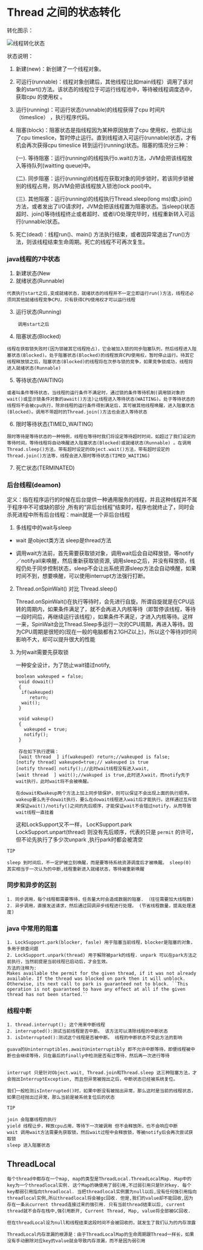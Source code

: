 # Thread 之间的状态转化

转化图示：

![线程转化状态](../pictures/thread-status.jpg)


状态说明：

1. 新建(new)：新创建了一个线程对象。

2. 可运行(runnable)：线程对象创建后，其他线程(比如main线程）调用了该对象的start()方法。该状态的线程位于可运行线程池中，等待被线程调度选中，获取cpu 的使用权 。

3. 运行(running)：可运行状态(runnable)的线程获得了cpu 时间片（timeslice） ，执行程序代码。

4. 阻塞(block)：阻塞状态是指线程因为某种原因放弃了cpu 使用权，也即让出了cpu timeslice，暂时停止运行。直到线程进入可运行(runnable)状态，才有机会再次获得cpu timeslice 转到运行(running)状态。阻塞的情况分三种：

    (一). 等待阻塞：运行(running)的线程执行o.wait()方法，JVM会把该线程放入等待队列(waitting queue)中。

    (二). 同步阻塞：运行(running)的线程在获取对象的同步锁时，若该同步锁被别的线程占用，则JVM会把该线程放入锁池(lock pool)中。

    (三). 其他阻塞：运行(running)的线程执行Thread.sleep(long ms)或t.join()方法，或者发出了I/O请求时，JVM会把该线程置为阻塞状态。当sleep()状态超时、join()等待线程终止或者超时、或者I/O处理完毕时，线程重新转入可运行(runnable)状态。

5. 死亡(dead)：线程run()、main() 方法执行结束，或者因异常退出了run()方法，则该线程结束生命周期。死亡的线程不可再次复生。


### java线程的7中状态

1. 新建状态(New
2. 就绪状态(Runnable)

```
代表执行start之后,变成就绪状态，就绪状态的线程并不一定立即运行run()方法，线程还必须同其他就绪线程竞争CPU，只有获得CPU使用权才可以运行线程
```
3. 运行状态(Running)

```
    调用start之后
```
4. 阻塞状态(Blocked)

```
线程在获取锁失败时(因为锁被其它线程抢占)，它会被加入锁的同步阻塞队列，然后线程进入阻塞状态(Blocked)。处于阻塞状态(Blocked)的线程放弃CPU使用权，暂时停止运行。待其它线程释放锁之后，阻塞状态(Blocked)的线程将在次参与锁的竞争，如果竞争锁成功，线程将进入就绪状态(Runnable) 
```

5. 等待状态(WAITING)

```
或者叫条件等待状态，当线程的运行条件不满足时，通过锁的条件等待机制(调用锁对象的wait()或显示锁条件对象的await()方法)让线程进入等待状态(WAITING)。处于等待状态的线程将不会被cpu执行，除非线程的运行条件得到满足后，其可被其他线程唤醒，进入阻塞状态(Blocked)。调用不带超时的Thread.join()方法也会进入等待状态
```

6. 限时等待状态(TIMED_WAITING)

```
限时等待是等待状态的一种特例，线程在等待时我们将设定等待超时时间，如超过了我们设定的等待时间，等待线程将自动唤醒进入阻塞状态(Blocked)或就绪状态(Runnable) 。在调用Thread.sleep()方法，带有超时设定的Object.wait()方法，带有超时设定的Thread.join()方法等，线程会进入限时等待状态(TIMED_WAITING)
```

7. 死亡状态(TERMINATED)

### 后台线程(deamon)

定义：指在程序运行的时候在后台提供一种通用服务的线程，并且这种线程并不属于程序中不可或缺的部分 ,所有的“非后台线程”结束时，程序也就终止了，同时会杀死进程中所有后台线程：main就是一个非后台线程


1. 多线程中的wait与sleep

- wait 是object类方法 sleep是thread方法

- 调用wait方法前，首先需要获取锁对象，调用wait后会自动释放锁，等notify／notifyall来唤醒，然后重新获取锁资源, 调用sleep之后，并没有释放锁，线程仍处于同步控制状态，sleep不会让出系统资源sleep方法会自动唤醒，如果时间不到，想要唤醒，可以使用interrupt方法强行打断。

2. Thread.onSpinWait() 对比 Thread.sleep()

    Thread.onSpinWait()在执行等待时，会先进行自旋。所谓自旋就是在CPU运转的周期内，如果条件满足了，就不会再进入内核等待（即暂停该线程，等待一段时间后，再继续运行该线程），如果条件不满足，才进入内核等待。这样一来，SpinWait会比Thread.Sleep多运行一次的CPU周期，再进入等待。因为CPU周期是很短的(现在一般的电脑都有2.1GHZ以上)，所以这个等待对时间影响不大，却可以提升很大的性能

3. 为何wait需要先获取锁

    一种安全设计，为了防止wait错过notify, 
    ```
    boolean wakeuped = false;
     void dowait()
     {
      if(wakeuped)
         return;
      wait();
     }

     void wakeup()
     {
       wakeuped = true;
       notify();
     }

     存在如下执行逻辑：
     [wait thread  ] if(wakeuped) return;//wakeuped is false;
    [notify thread] wakeuped=true;// wakeuped is true
    [notify thread] notify();//此时wait线程没有进入wait,
    [wait thread  ] wait();//wakuped is true,此时进入wait，而notify先于wait执行，此时wait将不会被唤醒。

    在dowait和wakeup两个方法上加上同步锁保护，则可以保证不会出现上面的执行顺序。wakeup要么先于dowait执行，要么在dowait线程进入wait后才能执行。这样通过互斥锁来保证wait()/notify()之间的先后顺序，才能保证wait不会错过notify，从而导致wait线程一直挂着
    ```

    这和LockSupport又不一样， LocKSupport.park LockSupport.unpart(thread) 则没有先后顺序，代表的只是 ``permit`` 的许可，但不论先执行了多少次unpark ,执行park时都会被清空


``TIP``

    sleep 到时间后，不一定护被立刻唤醒，而是要等待系统资源调度后才被唤醒。 sleep(0) 其实相当于一次认为的中断,线程重新进入就绪状态，等待被重新唤醒


### 同步和异步的区别

    1. 同步调用，每个线程都需要等待，任务量大时会造成数据的阻塞. （往往需要加大线程数)
    2. 异步调用，直接发送请求，然后通过回调异步线程进行处理。 (节省线程数量，提高处理速度)

### java 中常用的阻塞

    1. LockSupport.park(blocker, fasle) 用于阻塞当前线程，blocker是阻塞的对象，多用于排查问题
    2. LockSupport.unpark(thread) 用于解除被park的线程. unpark 可以在park方法之前执行，当然前提是当前线程已启动后，才会生效。
    方法的注释为:
    Makes available the permit for the given thread, if it was not already available. If the thread was blocked on park then it will unblock. Otherwise, its next call to park is guaranteed not to block. ``This operation is not guaranteed to have any effect at all if the given thread has not been started.``

### 线程中断

    1. thread.interrupt(); 这个用来中断线程
    2. interrupted():测试当前线程是否中断。 该方法可以清除线程的中断状态
    3. isInterrupted():测试这个线程是否被中断。 线程的中断状态不受此方法的影响

    guava的Uninterruptibles.awaitUninterruptibly 即不允许中断等待，即便线程被中断也会继续等待，只在最后的finally中检测是否有过等待，然后再一次进行等待


    interrupt 只是针对Object.wait, Thread.join和Thread.sleep 这三种阻塞方法，才会抛出InterruptException, 而且但异常被抛出之后，中断状态已经被系统复位。

    我们一般检测isInterrupted()时，如果中断没有被抛出异常，那么这时是当前的线程状态，如果已经抛出过异常，那么当前是被系统复位后的状态

``TIP``

    join 会阻塞线程的执行
    yield 线程让步，释放cpu占用，等待下一次被调用 但不会释放所，也不会响应中断
    wait 调用wait方法需要先获取锁，然后wait过程中会释放锁，等被notify后会再次尝试获取锁
    sleep 进入阻塞状态

## ThreadLocal

```
每个thread中都存在一个map, map的类型是ThreadLocal.ThreadLocalMap. Map中的key为一个threadlocal实例. 这个Map的确使用了弱引用,不过弱引用只是针对key. 每个key都弱引用指向threadlocal. 当把threadlocal实例置为null以后,没有任何强引用指向threadlocal实例,所以threadlocal将会被gc回收. 但是,我们的value却不能回收,因为存在一条从current thread连接过来的强引用. 只有当前thread结束以后, current thread就不会存在栈中,强引用断开, Current Thread, Map, value将全部被GC回收.

但在threadLocal设为null和线程结束这段时间不会被回收的，就发生了我们认为的内存泄露

ThreadLocal内存泄漏的根源是：由于ThreadLocalMap的生命周期跟Thread一样长，如果没有手动删除对应key的value就会导致内存泄漏，而不是因为弱引用
```
